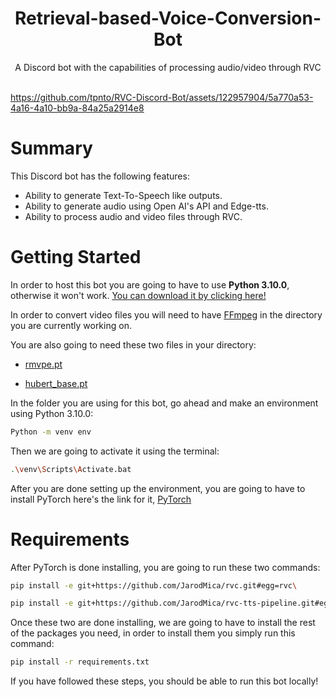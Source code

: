 <div align="center">

<h1>Retrieval-based-Voice-Conversion-Bot</h1>
A Discord bot with the capabilities of processing audio/video through RVC<br><br>
</div>



https://github.com/tpnto/RVC-Discord-Bot/assets/122957904/5a770a53-4a16-4a10-bb9a-84a25a2914e8



# Summary
This Discord bot has the following features:
+ Ability to generate Text-To-Speech like outputs.
+ Ability to generate audio using Open AI's API and Edge-tts.
+ Ability to process audio and video files through RVC.

# Getting Started
In order to host this bot you are going to have to use **Python 3.10.0**, otherwise it won't work. 
[You can download it by clicking here!](https://www.python.org/downloads/release/python-3100/)

In order to convert video files you will need to have [FFmpeg](https://ffmpeg.org/download.html) in the directory you are currently working on.

You are also going to need these two files in your directory:

+ [rmvpe.pt](https://huggingface.co/lj1995/VoiceConversionWebUI/blob/main/rmvpe.pt)

+ [hubert_base.pt](https://huggingface.co/lj1995/VoiceConversionWebUI/blob/main/hubert_base.pt)

In the folder you are using for this bot, go ahead and make an environment using Python 3.10.0:
```bash
Python -m venv env
```
Then we are going to activate it using the terminal: 
```bash
.\venv\Scripts\Activate.bat
```
After you are done setting up the environment, you are going to have to install PyTorch here's the link for it, [PyTorch](https://pytorch.org/get-started/locally/)
# Requirements
After PyTorch is done installing, you are going to run these two commands:
``` bash
pip install -e git+https://github.com/JarodMica/rvc.git#egg=rvc\
```
``` bash
pip install -e git+https://github.com/JarodMica/rvc-tts-pipeline.git#egg=rvc_tts_pipe
```
Once these two are done installing, we are going to have to install the rest of the packages you need, in order to install them you simply run this command:
``` bash
pip install -r requirements.txt
```

If you have followed these steps, you should be able to run this bot locally!

